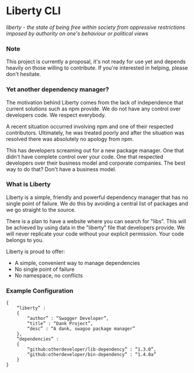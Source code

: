 # Liberty CLI
*liberty - the state of being free within society from oppressive restrictions imposed by authority on one's behaviour or political views*


### Note
This project is currently a proposal, it's not ready for use yet and depends heavily on those willing to contribute. If you're interested in helping, please don't hesitate.


### Yet another dependency manager?

The motivation behind Liberty comes from the lack of independence that current solutions such as npm provide. We do not have any control over
developers code. We respect everybody.

A recent situation occurred involving npm and one of their respected contributors. Ultimately, he was treated poorly and after the situation was resolved there was absolutely no apology from npm.

This has developers screaming out for a new package manager. One that didn't have complete control over your code. One that respected developers over their business model and corporate companies. The best way to do that? Don't have a business model.


### What is Liberty

Liberty is a simple, friendly and powerful dependency manager that has no single point of failure. We do this by avoiding a central list of packages and we go straight to the source.

There is a plan to have a website where you can search for "libs". This will be achieved by using data in the "liberty" file that developers provide. We will never replicate your code without your explicit permission. Your code belongs to you.

Liberty is proud to offer:
- A simple, convenient way to manage dependencies
- No single point of failure
- No namespace, no conflicts


### Example Configuration
```
{
	“liberty” :
	{
		“author” : “Swagger Developer”,
		“title” : “Dank Project”,
		“desc” : “A dank, swagoo package manager”
	},
	“dependencies” :
	{
		“github:otherdeveloper/lib-dependency” : “1.3.0”,
		“github:otherdeveloper/bin-dependency” : “1.4.0a”
	}
}
```
